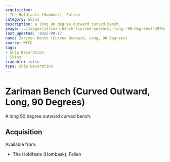 ```yaml
---
acquisition:
- The Holdfasts (Hombask), Fallen
category: Skins
description: A long 90 degree outward curved bench.
image: ../images/zariman-bench-(curved-outward,-long,-90-degrees)-3970ce0d86.png
last_updated: '2025-09-17'
name: Zariman Bench (Curved Outward, Long, 90 Degrees)
source: WFCD
tags:
- Ship Decoration
- Skins
tradable: false
type: Ship Decoration
---
```


# Zariman Bench (Curved Outward, Long, 90 Degrees)

A long 90 degree outward curved bench.

## Acquisition

Available from:
- The Holdfasts (Hombask), Fallen

